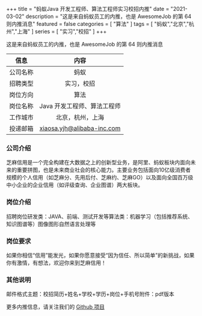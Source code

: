 +++
title = "蚂蚁Java 开发工程师、算法工程师实习校招内推"
date = "2021-03-02"
description = "这是来自蚂蚁员工的内推，也是 AwesomeJob 的第 64 则内推消息"
featured = false
categories = [
    "算法"
]
tags = [
    "蚂蚁","北京","杭州","上海"
]
series = [
    "实习","校招"
]
+++

这是来自蚂蚁员工的内推，也是 AwesomeJob 的第 64 则内推消息
<!--more-->

| 信息 | 内容 |
| :-----:| :----: |
| 公司名称 | 蚂蚁 |
| 招聘类型 | 实习，校招 |
| 岗位方向 | 算法 |
| 岗位名称 | Java 开发工程师、算法工程师 |
| 工作城市 | 北京，杭州，上海 |
| 投递邮箱 | xiaosa.yjh@alibaba-inc.com |

### 公司介绍

芝麻信用是一个完全构建在大数据之上的创新型业务，是阿里、蚂蚁板块内面向未来的重要拼图，也是未来商业社会的核心能力。主要业务包括面向10亿级消费者规模的个人信用（如芝麻分、先用后付、芝麻约、芝麻GO）以及面向全国百万级中小企业的企业信用（如评级查询、企业图谱）两大板块。

### 岗位介绍

招聘岗位研发类：JAVA、前端、测试开发等算法类：机器学习（包括推荐系统、知识图谱等）图像图形自然语言处理等

### 岗位要求

如果你相信“信用”能发光，如果你愿意接受“因为信任、所以简单”的新挑战，如果你有激情，有想法，欢迎你来到芝麻信用！

### 其他说明

邮件格式主题：校招简历+姓名+学校+学历+岗位+手机号附件：pdf版本

更多内推信息，请关注我们的 [Github 项目](https://github.com/Dikea/AwesomeJob)

